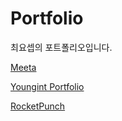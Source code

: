 # Portfolio
최요셉의 포트폴리오입니다.

[Meeta](https://meeta.io/@choiyos)

[Youngint Portfolio](https://seblog.notion.site/ebf2fb98509140f09f41f09fc8f62d52)

[RocketPunch](https://www.rocketpunch.com/@choiyos0417/resume)

